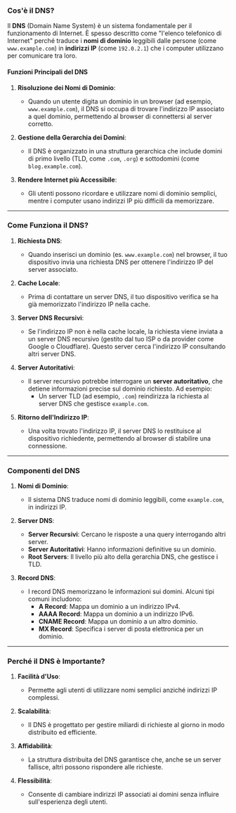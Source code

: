 ### Cos'è il DNS?

Il **DNS** (Domain Name System) è un sistema fondamentale per il funzionamento di Internet. È spesso descritto come "l'elenco telefonico di Internet" perché traduce i **nomi di dominio** leggibili dalle persone (come `www.example.com`) in **indirizzi IP** (come `192.0.2.1`) che i computer utilizzano per comunicare tra loro.

#### Funzioni Principali del DNS

1. **Risoluzione dei Nomi di Dominio**:
    
    - Quando un utente digita un dominio in un browser (ad esempio, `www.example.com`), il DNS si occupa di trovare l'indirizzo IP associato a quel dominio, permettendo al browser di connettersi al server corretto.
2. **Gestione della Gerarchia dei Domini**:
    
    - Il DNS è organizzato in una struttura gerarchica che include domini di primo livello (TLD, come `.com`, `.org`) e sottodomini (come `blog.example.com`).
3. **Rendere Internet più Accessibile**:
    
    - Gli utenti possono ricordare e utilizzare nomi di dominio semplici, mentre i computer usano indirizzi IP più difficili da memorizzare.

---

### Come Funziona il DNS?

1. **Richiesta DNS**:
    
    - Quando inserisci un dominio (es. `www.example.com`) nel browser, il tuo dispositivo invia una richiesta DNS per ottenere l'indirizzo IP del server associato.
2. **Cache Locale**:
    
    - Prima di contattare un server DNS, il tuo dispositivo verifica se ha già memorizzato l'indirizzo IP nella cache.
3. **Server DNS Recursivi**:
    
    - Se l'indirizzo IP non è nella cache locale, la richiesta viene inviata a un server DNS recursivo (gestito dal tuo ISP o da provider come Google o Cloudflare). Questo server cerca l'indirizzo IP consultando altri server DNS.
4. **Server Autoritativi**:
    
    - Il server recursivo potrebbe interrogare un **server autoritativo**, che detiene informazioni precise sul dominio richiesto. Ad esempio:
        - Un server TLD (ad esempio, `.com`) reindirizza la richiesta al server DNS che gestisce `example.com`.
5. **Ritorno dell'Indirizzo IP**:
    
    - Una volta trovato l'indirizzo IP, il server DNS lo restituisce al dispositivo richiedente, permettendo al browser di stabilire una connessione.

---

### Componenti del DNS

1. **Nomi di Dominio**:
    
    - Il sistema DNS traduce nomi di dominio leggibili, come `example.com`, in indirizzi IP.
2. **Server DNS**:
    
    - **Server Recursivi**: Cercano le risposte a una query interrogando altri server.
    - **Server Autoritativi**: Hanno informazioni definitive su un dominio.
    - **Root Servers**: Il livello più alto della gerarchia DNS, che gestisce i TLD.
3. **Record DNS**:
    
    - I record DNS memorizzano le informazioni sui domini. Alcuni tipi comuni includono:
        - **A Record**: Mappa un dominio a un indirizzo IPv4.
        - **AAAA Record**: Mappa un dominio a un indirizzo IPv6.
        - **CNAME Record**: Mappa un dominio a un altro dominio.
        - **MX Record**: Specifica i server di posta elettronica per un dominio.

---

### Perché il DNS è Importante?

1. **Facilità d'Uso**:
    
    - Permette agli utenti di utilizzare nomi semplici anziché indirizzi IP complessi.
2. **Scalabilità**:
    
    - Il DNS è progettato per gestire miliardi di richieste al giorno in modo distribuito ed efficiente.
3. **Affidabilità**:
    
    - La struttura distribuita del DNS garantisce che, anche se un server fallisce, altri possono rispondere alle richieste.
4. **Flessibilità**:
    
    - Consente di cambiare indirizzi IP associati ai domini senza influire sull'esperienza degli utenti.